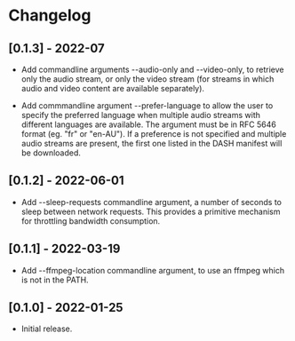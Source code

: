 # Changelog

## [0.1.3] - 2022-07

- Add commandline arguments --audio-only and --video-only, to retrieve only the audio stream, or
  only the video stream (for streams in which audio and video content are available separately).

- Add commmandline argument --prefer-language to allow the user to specify the preferred language
  when multiple audio streams with different languages are available. The argument must be in RFC
  5646 format (eg. "fr" or "en-AU"). If a preference is not specified and multiple audio streams are
  present, the first one listed in the DASH manifest will be downloaded.

## [0.1.2] - 2022-06-01

- Add --sleep-requests commandline argument, a number of seconds to sleep between network requests.
  This provides a primitive mechanism for throttling bandwidth consumption.


## [0.1.1] - 2022-03-19

- Add --ffmpeg-location commandline argument, to use an ffmpeg which is not in the PATH. 


## [0.1.0] - 2022-01-25

- Initial release.
